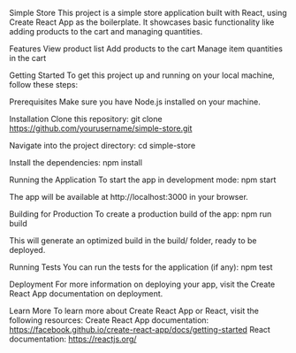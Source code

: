 Simple Store
This project is a simple store application built with React, using Create React App as the boilerplate. It showcases basic functionality like adding products to the cart and managing quantities.


Features
View product list
Add products to the cart
Manage item quantities in the cart


Getting Started
To get this project up and running on your local machine, follow these steps:


Prerequisites
Make sure you have Node.js installed on your machine.


Installation
Clone this repository:
git clone https://github.com/yourusername/simple-store.git


Navigate into the project directory:
cd simple-store


Install the dependencies:
npm install


Running the Application
To start the app in development mode:
npm start


The app will be available at http://localhost:3000 in your browser.


Building for Production
To create a production build of the app:
npm run build


This will generate an optimized build in the build/ folder, ready to be deployed.


Running Tests
You can run the tests for the application (if any):
npm test


Deployment
For more information on deploying your app, visit the Create React App documentation on deployment.


Learn More
To learn more about Create React App or React, visit the following resources:
Create React App documentation: https://facebook.github.io/create-react-app/docs/getting-started
React documentation: https://reactjs.org/
